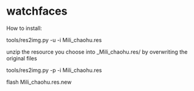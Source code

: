 # watchfaces


How to install: 

tools/res2img.py -u -i Mili_chaohu.res  

unzip the resource you choose into _Mili_chaohu.res/ by overwriting the original files

tools/res2img.py -p -i Mili_chaohu.res  

flash  Mili_chaohu.res.new  

